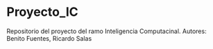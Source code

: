 # Proyecto_IC
Repositorio del proyecto del ramo Inteligencia Computacinal.  Autores: Benito Fuentes, Ricardo Salas
